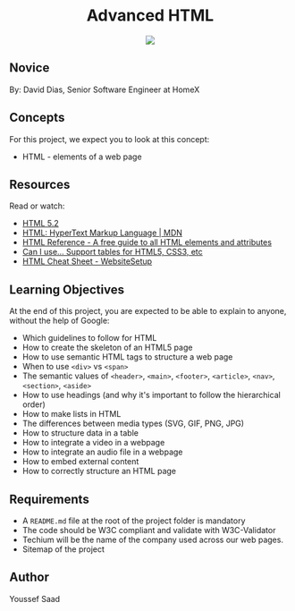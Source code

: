 <h1 align="center">Advanced HTML</h1>

<p align="center">
  <img src="https://miro.medium.com/v2/resize:fit:900/0*2blaR2l8ZqJ-HAaV.gif">
</p>

## Novice
By: David Dias, Senior Software Engineer at HomeX

## Concepts
For this project, we expect you to look at this concept:
- HTML - elements of a web page

## Resources
Read or watch:
- [HTML 5.2](https://intranet.hbtn.io/rltoken/vKPDYmtKXaKCHn5lpZXz7w)
- [HTML: HyperText Markup Language | MDN](https://intranet.hbtn.io/rltoken/ZSMZYbNUWEhTarg4x5syCQ)
- [HTML Reference - A free guide to all HTML elements and attributes](https://intranet.hbtn.io/rltoken/hPxzkJUCKscaZ1YgG0Xaig)
- [Can I use… Support tables for HTML5, CSS3, etc](https://intranet.hbtn.io/rltoken/C1sjK7n4YYmXjzgN07LgUg)
- [HTML Cheat Sheet - WebsiteSetup](https://intranet.hbtn.io/rltoken/33djKxCai7mwDufKGL7eCg)

## Learning Objectives
At the end of this project, you are expected to be able to explain to anyone, without the help of Google:

- Which guidelines to follow for HTML
- How to create the skeleton of an HTML5 page
- How to use semantic HTML tags to structure a web page
- When to use `<div>` vs `<span>`
- The semantic values of `<header>`, `<main>`, `<footer>`, `<article>`, `<nav>`, `<section>`, `<aside>`
- How to use headings (and why it's important to follow the hierarchical order)
- How to make lists in HTML
- The differences between media types (SVG, GIF, PNG, JPG)
- How to structure data in a table
- How to integrate a video in a webpage
- How to integrate an audio file in a webpage
- How to embed external content
- How to correctly structure an HTML page

## Requirements
- A `README.md` file at the root of the project folder is mandatory
- The code should be W3C compliant and validate with W3C-Validator
- Techium will be the name of the company used across our web pages.
- Sitemap of the project


## Author 
Youssef Saad 
